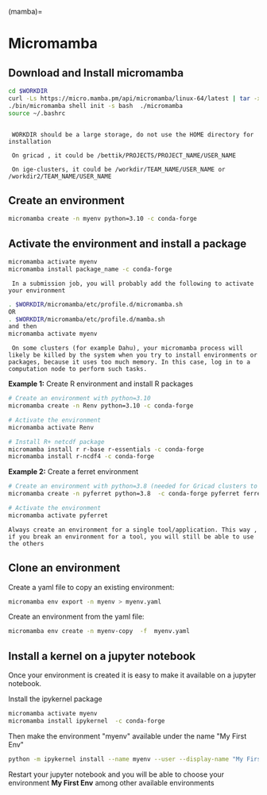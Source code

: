 (mamba)=

# Micromamba

## Download  and Install micromamba
```bash
cd $WORKDIR
curl -Ls https://micro.mamba.pm/api/micromamba/linux-64/latest | tar -xvj bin/micromamba
./bin/micromamba shell init -s bash  ./micromamba
source ~/.bashrc
```

```{caution}

 WORKDIR should be a large storage, do not use the HOME directory for installation

 On gricad , it could be /bettik/PROJECTS/PROJECT_NAME/USER_NAME

 On ige-clusters, it could be /workdir/TEAM_NAME/USER_NAME or /workdir2/TEAM_NAME/USER_NAME

```


## Create an environment 

```bash
micromamba create -n myenv python=3.10 -c conda-forge
```

## Activate the environment and install a package

```bash
micromamba activate myenv
micromamba install package_name -c conda-forge
```

```{warning}
 In a submission job, you will probably add the following to activate your environment
```

```bash
. $WORKDIR/micromamba/etc/profile.d/micromamba.sh
OR
. $WORKDIR/micromamba/etc/profile.d/mamba.sh
and then 
micromamba activate myenv
```

```{warning}
 On some clusters (for example Dahu), your micromamba process will likely be killed by the system when you try to install environments or packages, because it uses too much memory. In this case, log in to a computation node to perform such tasks.
```

**Example 1:** Create R environment and install R packages

```bash
# Create an environment with python=3.10
micromamba create -n Renv python=3.10 -c conda-forge

# Activate the environment
micromamba activate Renv

# Install R+ netcdf package
micromamba install r r-base r-essentials -c conda-forge
micromamba install r-ncdf4 -c conda-forge
```

**Example 2:** Create a ferret environment 

```bash
# Create an environment with python=3.8 (needed for Gricad clusters to get the display)
micromamba create -n pyferret python=3.8  -c conda-forge pyferret ferret_datasets --yes

# Activate the environment
micromamba activate pyferret
```

```{caution}
Always create an environment for a single tool/application. This way , if you break an environment for a tool, you will still be able to use the others
```

## Clone an environment

Create a yaml file to copy an existing environment:

```bash
micromamba env export -n myenv > myenv.yaml 
```

Create an environment from the yaml file:

```bash
micromamba env create -n myenv-copy  -f  myenv.yaml 
```
## Install a kernel on a jupyter notebook

Once your environment is created it is easy to make it available on a jupyter notebook. 

Install the ipykernel package

```bash
micromamba activate myenv
micromamba install ipykernel  -c conda-forge
```

Then make the environment "myenv" available under the name "My First  Env"

```bash
python -m ipykernel install --name myenv --user --display-name "My First Env"
```

Restart your jupyter notebook and you will be able to choose your environment  **My First Env** among other available environments


